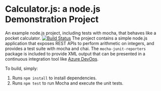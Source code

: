Calculator.js: a node.js Demonstration Project
==============================================
An example node.js project, including tests with mocha, that behaves like
a pocket calculator.
[![Build Status](https://sourabhpce.visualstudio.com/calculator/_apis/build/status%2Fsourbhjpr.calculator?branchName=master)](https://sourabhpce.visualstudio.com/calculator/_build/latest?definitionId=6&branchName=master)
The project contains a simple node.js application that exposes REST APIs
to perform arithmetic on integers, and provides a test suite with mocha
and chai.  The `mocha-junit-reporters` package is included to provide XML
output that can be presented in a continuous integration tool like
[Azure DevOps](https://azure.com/devops).

To build, simply:

1. Runs `npm install` to install dependencies.
2. Runs `npm test` to run Mocha and execute the unit tests.

